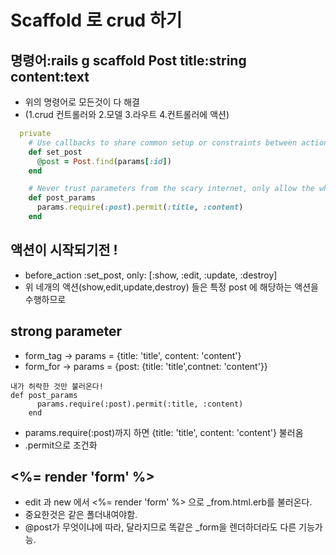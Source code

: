 # Scaffold 로 crud 하기

## 명령어:rails g scaffold Post title:string content:text
+ 위의 명령어로 모든것이 다 해결
+ (1.crud 컨트롤러와 2.모델 3.라우트 4.컨트롤러에 액션)

```ruby
  private
    # Use callbacks to share common setup or constraints between actions.
    def set_post
      @post = Post.find(params[:id])
    end

    # Never trust parameters from the scary internet, only allow the white list through.
    def post_params
      params.require(:post).permit(:title, :content)
    end
```

## 액션이 시작되기전 !
+ before_action :set_post, only: [:show, :edit, :update, :destroy]
+ 위 네개의 액션(show,edit,update,destroy) 들은 특정 post 에 해당하는 액션을 수행하므로

## strong parameter
+ form_tag -> params = {title: 'title', content: 'content'}
+ form_for -> params = {post: {title: 'title',contnet: 'content'}}
```
내가 허락한 것만 불러온다!
def post_params
      params.require(:post).permit(:title, :content)
    end
```
+ params.require(:post)까지 하면 {title: 'title', content: 'content'} 불러옴
+ .permit으로 조건화

## <%= render 'form' %>

+ edit 과 new 에서 <%= render 'form' %> 으로 _from.html.erb를 불러온다.
+ 중요한것은 같은 폴더내여야함.
+ @post가 무엇이냐에 따라, 달라지므로 똑같은 _form을 렌더하더라도 다른 기능가능.